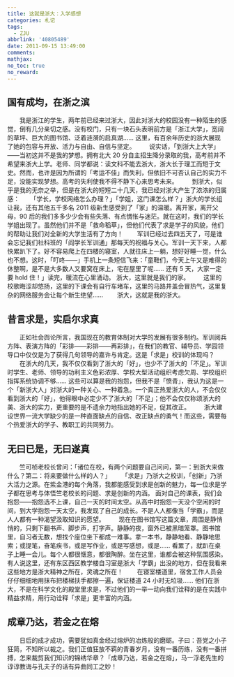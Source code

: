 ```yaml
---
title: 这就是浙大：入学感想
categories: 札记
tags:
  - ZJU
abbrlink: '40805489'
date: 2011-09-15 13:49:00
comments:
mathjax:
no_toc: true
no_reward:
---
```

## 国有成均，在浙之滨
　　我是浙江的学生，两年前已经来过浙大，因此对浙大的校园没有一种陌生的感觉，倒有几分亲切之感。没有校门，只有一块石头表明前方是「浙江大学」，宽阔的草坪、巨大的图书馆、泛着涟漪的启真湖…… 这里，有百余年历史的浙大展现了她的包容与开放、活力与自由、自信与坚定。
　　说实话，「到浙大上大学」——当初这并不是我的梦想。拥有北大 20 分自主招生降分录取的我，高考前并不希望来浙大上学。老师、同学都说：读文科不能去浙大，浙大长于理工而短于文史。然而，也许是因为所谓的「考运不佳」而失利，但依旧不可否认自己的实力不足，没能实现梦想。高考的失利使我不得不静下心来思考未来。<!-- more -->
　　到浙大，似乎是我的无奈之举，但是在浙大的短短二十几天，我已经对浙大产生了浓浓的归属感：
　　「学长，学校网络怎么办理？」「学姐，这门课怎么样？」浙大的学长组让我，还有其他五千多名 2011 级新生感受到了「家」的温暖。离开家，离开父母，90 后的我们多多少少会有些失落、有点惆怅与迷茫。就在这时，我们的学长学姐出现了。虽然他们并不是「救命稻草」，但他们代表了求是学子的风貌，他们的帮助让我们对全新的大学生活有了方向！
　　军训已经过去四五天了，可是谁会忘记我们社科班的「阎学长军训通」那每天的祝福与关心。军训一天下来，人都快累趴下了。好不容易爬上在四楼的寝室，人就往床上一躺，想好好睡一觉，什么也不想。这时，「叮咚——」手机上一条短信飞来：「童鞋们，今天上午又是难得的休整啊，是不是大多数人又要窝在床上，宅在屋里了呢…… 还有 5 天，大家一定要 hold 住！」读完，暖流在心里涌动。
浙大，这里就是我们的家。
　　这里的校歌晦涩却悠扬，这里的下课会有自行车堵车，这里的马路井盖会冒热气，这里复杂的网络服务会让每个新生绝望……
　　浙大，这就是我的浙大。
　　
## 昔言求是，实启尔求真
　　正如社会舆论所言，我国现在的教育体制对大学的发展有很多制约。军训阅兵方阵、表演方阵的「彩排——彩排——再彩排」，在我们的教官、辅导员、学园领导口中仅仅是为了获得几句领导的嘉许与肯定。这是「求是」校训的体现吗？
　　在浙大的几天，我不仅仅看到了浙大的「好」，也少不了浙大的「不足」。军训时学生、老师、领导的功利主义色彩浓厚、学校大型活动组织考虑欠周、学校组织指挥系统协调不够……
这些可以算是我的抱怨，但我不是「愤青」，我认为这是一个「新浙大人」对浙大的一种关心、一种着急。一个真正热爱浙大的人，不会仅仅看到浙大的「好」，他得眼中必定少不了浙大的「不足」；他不会仅仅称颂浙大的美、浙大的实力，更重要的是不遗余力地指出她的不足，促其改正。
　　浙大建设世界一流大学缺少的是一种直面缺点的自信、改正缺点的勇气！而这些，需要每个热爱浙大的学子、教职工的共同努力。
　　
## 无曰已是，无曰遂真
　　竺可桢老校长曾问：「诸位在校，有两个问题要自己问问，第一：到浙大来做什么？第二：将来要做什么样的人？」 
　　「求是」乃浙大之校训，「创新」乃浙大活力之源。在紫金港的每个角落，我都能感受到求是创新的魅力，每一位求是学子都在思考与体悟竺老校长的问题、求是创新的内涵。
面对自己的课表，我们会抱怨——抱怨选不上课，自己一天的时间太空。从高中时抱怨一天没个空闲的时间，到大学抱怨一天太空，我发现了自己的成长。不是人人都像当「学霸」，而是人人都有一种渴望汲取知识的愿望。
　　现在在图书馆写这篇文章，周围是静悄悄的，只剩下翻书声、脚步声，打字声。静静的夜，窗外已被黑暗笼罩。图书馆里，自习者无数，想找个座位坐下都成一难事。拿一本书，静静地看、静静地思索；或提笔，奋笔疾书，或是写作业，或是写感想，或是…… 看累了，就趴在桌子上睡一会儿。每个人都很惬意，都很陶醉。坐在这里，谁都会被这种氛围感染。有人说这里，还有东区西区教学楼自习室是浙大「学霸」出没的地方，但在我看来这些地方是浙大精神之所在，灵魂之所在！
　　在寝室楼道里，宿舍工作人员会仔仔细细地用抹布把楼梯扶手都擦一遍，保证楼道 24 小时无垃圾…… 他们在浙大，不是在科学文化的殿堂里求是，不过他们的一举一动向我们诠释的是在实践中精益求精，用行动诠释「求是」更丰富的内涵。
　　
## 成章乃达，若金之在熔
　　日后的成才成功，需要犹如真金经过熔炉的冶炼般的磨砺。子曰：吾党之小子狂简，不知所以裁之。我们正值狂放不羁的青春岁月，没有一番历练，没有一番拼搏，怎来裁剪我们知识的锦绣华章？「成章乃达，若金之在熔」，马一浮老先生的谆谆教诲与孔夫子的话有异曲同工之妙！